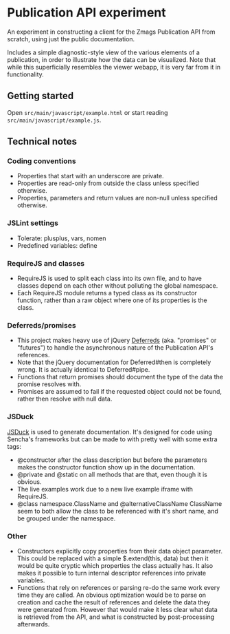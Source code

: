 Publication API experiment
==========================

An experiment in constructing a client for the Zmags Publication API from scratch, using just the public documentation.

Includes a simple diagnostic-style view of the various elements of a publication, in order to illustrate how the data can be visualized.
Note that while this superficially resembles the viewer webapp, it is very far from it in functionality.

## Getting started

Open `src/main/javascript/example.html` or start reading `src/main/javascript/example.js`.

## Technical notes

### Coding conventions
- Properties that start with an underscore are private.
- Properties are read-only from outside the class unless specified otherwise.
- Properties, parameters and return values are non-null unless specified otherwise.

### JSLint settings
- Tolerate: plusplus, vars, nomen
- Predefined variables: define

### RequireJS and classes
- RequireJS is used to split each class into its own file, and to have classes depend on each other without polluting the global namespace.
- Each RequireJS module returns a typed class as its constructor function, rather than a raw object where one of its properties is the class.

### Deferreds/promises
- This project makes heavy use of jQuery [Deferreds](http://api.jquery.com/category/deferred-object/) (aka. "promises" or "futures") to handle the asynchronous nature
  of the Publication API's references.
- Note that the jQuery documentation for Deferred#then is completely wrong. It is actually identical to Deferred#pipe.
- Functions that return promises should document the type of the data the promise resolves with.
- Promises are assumed to fail if the requested object could not be found, rather then resolve with null data.

### JSDuck
[JSDuck](https://github.com/senchalabs/jsduck) is used to generate documentation. It's designed for code using Sencha's frameworks but can be made to with pretty well with some extra tags:
- @constructor after the class description but before the parameters makes the constructor function show up in the documentation.
- @private and @static on all methods that are that, even though it is obvious.
- The live examples work due to a new live example iframe with RequireJS.
- @class namespace.ClassName and @alternativeClassName ClassName seem to both allow the class to be referenced with it's short name, and be grouped under the namespace.

### Other
- Constructors explicitly copy properties from their data object parameter. This could be replaced with a
  simple $.extend(this, data) but then it would be quite cryptic which properties the class actually has. It also makes it
  possible to turn internal descriptor references into private variables.
- Functions that rely on references or parsing re-do the same work every time they are called.
  An obvious optimization would be to parse on creation and cache the result of references and delete the data they were generated from.
  However that would make it less clear what data is retrieved from the API, and what is constructed by post-processing afterwards.